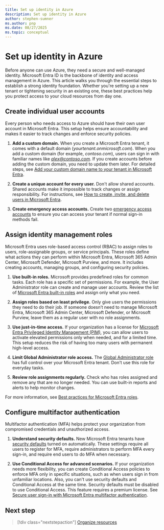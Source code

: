 ```yaml
---
title: Set up identity in Azure
description: Set up identity in Azure
author: stephen-sumner
ms.author: pnp
ms.date: 08/27/2025
ms.topic: conceptual
---
```



# Set up identity in Azure

Before anyone can use Azure, they need a secure and well-managed identity. Microsoft Entra ID is the backbone of identity and access management in Azure. This article walks you through the essential steps to establish a strong identity foundation. Whether you're setting up a new tenant or tightening security in an existing one, these best practices help you protect access to your cloud resources from day one.

## Create individual user accounts

Every person who needs access to Azure should have their own user account in Microsoft Entra. This setup helps ensure accountability and makes it easier to track changes and enforce security policies.

1. **Add a custom domain.** When you create a Microsoft Entra tenant, it comes with a default domain (*yourtenant.onmicrosoft.com*). When you add a custom domain (for example, *contoso.com*), users can sign in with familiar names like *alex@contoso.com*. If you create accounts before adding the custom domain, you need to update them later. For detailed steps, see [Add your custom domain name to your tenant in Microsoft Entra](/entra/fundamentals/add-custom-domain).

1. **Create a unique account for every user.** Don't allow shared accounts. Shared accounts make it impossible to track changes or assign responsibility. For instructions, see [How to create, invite, and delete users in Microsoft Entra](/entra/fundamentals/how-to-create-delete-users).

1. **Create emergency access accounts.** Create two [emergency access accounts](/entra/identity/role-based-access-control/security-emergency-access) to ensure you can access your tenant if normal sign-in methods fail.

## Assign identity management roles

Microsoft Entra uses role-based access control (RBAC) to assign roles to users, role-assignable groups, or service principals. These roles define what actions they can perform within Microsoft Entra, Microsoft 365 Admin Center, Microsoft Defender, Microsoft Purview, and more. It includes creating accounts, managing groups, and configuring security policies.

1. **Use built-in roles.** Microsoft provides predefined roles for common tasks. Each role has a specific set of permissions. For example, the User Administrator role can create and manage user accounts. Review the list of [Microsoft Entra built-in roles](/entra/identity/role-based-access-control/permissions-reference) and assign only what you need.

2. **Assign roles based on least privilege.** Only give users the permissions they need to do their job. If someone doesn’t need to manage Microsoft Entra, Microsoft 365 Admin Center, Microsoft Defender, or Microsoft Purview, leave them as a regular user with no role assignments.

3. **Use just-in-time access.** If your organization has a license for [Microsoft Entra Privileged Identity Management (PIM)](/entra/id-governance/privileged-identity-management/pim-configure), you can allow users to activate elevated permissions only when needed, and for a limited time. This setup reduces the risk of having too many users with permanent high-level access.

4. **Limit Global Administrator role access.** The [Global Administrator role](/entra/identity/role-based-access-control/permissions-reference#global-administrator) has full control over your Microsoft Entra tenant. Don't use this role for everyday tasks.

5. **Review role assignments regularly.** Check who has roles assigned and remove any that are no longer needed. You can use built-in reports and alerts to help monitor changes.

For more information, see [Best practices for Microsoft Entra roles](/entra/identity/role-based-access-control/best-practices).

## Configure multifactor authentication

Multifactor authentication (MFA) helps protect your organization from compromised credentials and unauthorized access.

1. **Understand security defaults.** New Microsoft Entra tenants have [security defaults](/entra/fundamentals/security-defaults) turned on automatically. These settings require all users to register for MFA, require administrators to perform MFA every sign-in, and require end users to do MFA when necessary.

1. **Use Conditional Access for advanced scenarios.** If your organization needs more flexibility, you can create Conditional Access policies to enforce MFA only in specific situations, such as when users sign in from unfamiliar locations. Also, you can't use security defaults and Conditional Access at the same time. Security defaults must be disabled to use Conditional Access. This feature requires a premium license. See [Secure user sign-in with Microsoft Entra multifactor authentication](/entra/identity/authentication/tutorial-enable-azure-mfa).

## Next step

> [!div class="nextstepaction"]
> [Organize resources](./organize-resources.md)